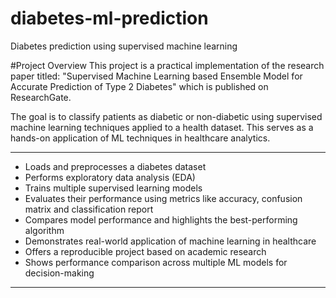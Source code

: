 # diabetes-ml-prediction
Diabetes prediction using supervised machine learning

#Project Overview
This project is a practical implementation of the research paper titled:
"Supervised Machine Learning based Ensemble Model for Accurate Prediction of Type 2 Diabetes" which is published on ResearchGate.

The goal is to classify patients as diabetic or non-diabetic using supervised machine learning techniques applied to a health dataset. This serves as a hands-on application of ML 
techniques in healthcare analytics.

---
- Loads and preprocesses a diabetes dataset
- Performs exploratory data analysis (EDA)
- Trains multiple supervised learning models
- Evaluates their performance using metrics like accuracy, confusion matrix and classification report
- Compares model performance and highlights the best-performing algorithm
- Demonstrates real-world application of machine learning in healthcare
- Offers a reproducible project based on academic research
- Shows performance comparison across multiple ML models for decision-making
---



